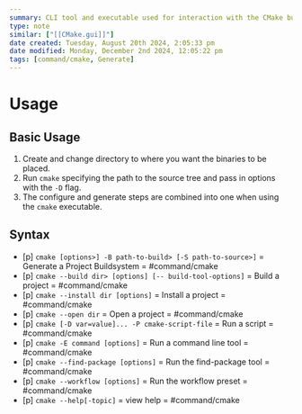 ```yaml
---
summary: CLI tool and executable used for interaction with the CMake buildsystem. Can be used in script, as well as from command line. Helps you run, build, and install any cmake projects.
type: note
similar: ["[[CMake.gui]]"]
date created: Tuesday, August 20th 2024, 2:05:33 pm
date modified: Monday, December 2nd 2024, 12:05:22 pm
tags: [command/cmake, Generate]
---
```

# Usage
## Basic Usage
1. Create and change directory to where you want the binaries to be placed. 
2. Run `cmake` specifying the path to the source tree and pass in options with the `-D` flag. 
3. The configure and generate steps are combined into one when using the `cmake` executable. 

## Syntax


 - [p] `cmake [options>] -B path-to-build> [-S path-to-source>]` = Generate a Project Buildsystem = #command/cmake 
 - [p] `cmake --build dir> [options] [-- build-tool-options]` = Build a project = #command/cmake 
 - [p] `cmake --install dir [options]` = Install a project = #command/cmake 
 - [p] `cmake --open dir` = Open a project = #command/cmake 
 - [p] `cmake [-D var=value]... -P cmake-script-file` = Run a script = #command/cmake 
 - [p] `cmake -E command [options]` = Run a command line tool = #command/cmake 
 - [p] `cmake --find-package [options]` = Run the find-package tool = #command/cmake 
 - [p] `cmake --workflow [options]` = Run the workflow preset = #command/cmake 
 - [p] `cmake --help[-topic]` = view help = #command/cmake 
